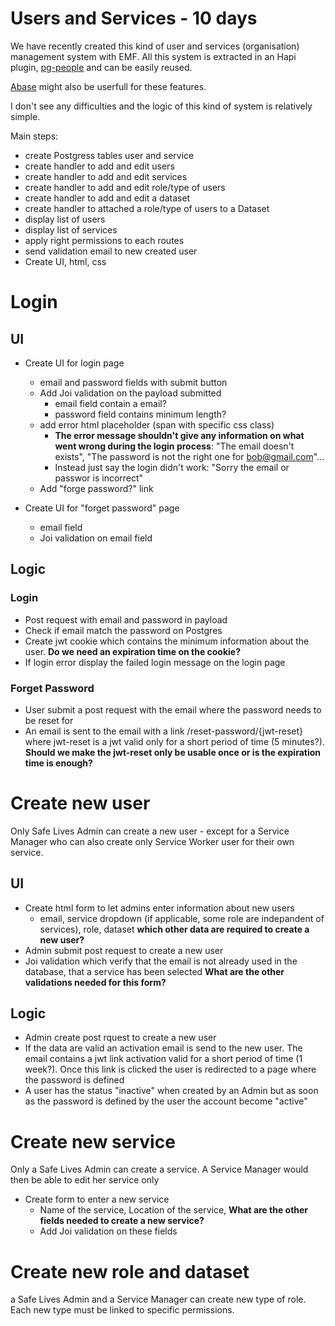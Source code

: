 # Users and Services - 10 days

We have recently created this kind of user and services (organisation) management system with EMF. All this system is extracted in an Hapi plugin, [pg-people](https://www.npmjs.com/package/pg-people) and can be easily reused.

[Abase](https://github.com/dwyl/abase) might also be userfull for these features.

I don't see any difficulties and the logic of this kind of system is relatively simple.

Main steps:

- create Postgress tables user and service
- create handler to add and edit users
- create handler to add and edit services
- create handler to add and edit role/type of users
- create handler to add and edit a dataset
- create handler to attached a role/type of users to a Dataset
- display list of users
- display list of services
- apply right permissions to each routes
- send validation email to new created user
- Create UI, html, css

# Login

## UI
- Create UI for login page
  - email and password fields with submit button
  - Add Joi validation on the payload submitted
    - email field contain a email?
    - password field contains minimum length?
  - add error html placeholder (span with specific css class)
    - **The error message shouldn't give any information on what went wrong during the login process**: "The email doesn't exists", "The password is not the right one for bob@gmail.com"...
    - Instead just say the login didn't work: "Sorry the email or passwor is incorrect"
  - Add "forge password?" link


- Create UI for "forget password" page
  - email field
  - Joi validation on email field

## Logic

### Login
- Post request with email and password in payload
- Check if email match the password on Postgres
- Create jwt cookie which contains the minimum information about the user. **Do we need an expiration time on the cookie?**
- If login error display the failed login message on the login page

### Forget Password

- User submit a post request with the email where the password needs to be reset for
- An email is sent to the email with a link /reset-password/{jwt-reset} where jwt-reset is a jwt valid only for a short period of time (5 minutes?). **Should we make the jwt-reset only be usable once or is the expiration time is enough?**

# Create new user

Only Safe Lives Admin can create a new user - except for a Service Manager who can also create only Service Worker user for their own service.

## UI

- Create html form to let admins enter information about new users
  - email, service dropdown (if applicable, some role are indepandent of services), role, dataset **which other data are required to create a new user?**
- Admin submit post request to create a new user
- Joi validation which verify that the email is not already used in the database, that a service has been selected **What are the other validations needed for this form?**

## Logic

- Admin create post rquest to create a new user
- If the data are valid an activation email is send to the new user. The email contains a jwt link activation valid for a short period of time (1 week?). Once this link is clicked the user is redirected to a page where the password is defined
- A user has the status "inactive" when created by an Admin but as soon as the password is defined by the user the account become "active"

# Create new service

Only a Safe Lives Admin can create a service. A Service Manager would then be able to edit her service only

- Create form to enter a new service
  - Name of the service, Location of the service, **What are the other fields needed to create a new service?**
  - Add Joi validation on these fields

# Create new role and dataset

a Safe Lives Admin and a Service Manager can create new type of role. Each new type must be linked to specific permissions.
